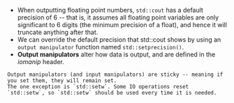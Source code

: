- When outputting floating point numbers, `std::cout` has a default precision of 6 -- that is, it assumes all floating point variables are only significant to 6 digits (the minimum precision of a float), and hence it will truncate anything after that.
- We can override the default precision that std::cout shows by using an `output manipulator` function named `std::setprecision()`.
- **Output manipulators** alter how data is output, and are defined in the _iomanip_ header.

```ad-tip
Output manipulators (and input manipulators) are sticky -- meaning if you set them, they will remain set.
The one exception is `std::setw`. Some IO operations reset `std::setw`, so `std::setw` should be used every time it is needed.
```
